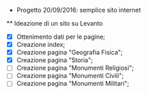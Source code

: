 * Progetto 20/09/2016: semplice sito internet

** Ideazione di un sito su Levanto

- [x] Ottenimento dati per le pagine;
- [x] Creazione index;
- [x] Creazione pagina "Geografia Fisica";
- [x] Creazione pagina "Storia";
- [ ] Creazione pagina "Monumenti Religiosi";
- [ ] Creazione pagina "Monumenti Civili";
- [ ] Creazione pagina "Monumenti Militari";
